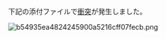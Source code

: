 下記の添付ファイルで[衝突](https://joplinapp.org/conflict/)が発生しました。

![b54935ea4824245900a5216cff07fecb.png](:/2e80913fe946470eae8d0145e677be14)